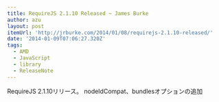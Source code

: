 ```yaml
---
title: RequireJS 2.1.10 Released ~ James Burke
author: azu
layout: post
itemUrl: 'http://jrburke.com/2014/01/08/requirejs-2.1.10-released/'
date: '2014-01-09T07:06:27.320Z'
tags:
  - AMD
  - JavaScript
  - library
  - ReleaseNote
---
```

RequireJS 2.1.10リリース。
nodeIdCompat、bundlesオプションの追加

